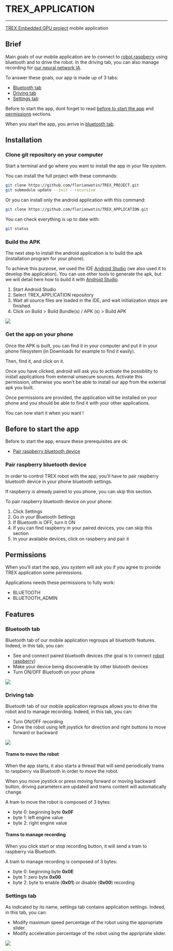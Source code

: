 # TREX_APPLICATION
---
[TREX Embedded GPU project](https://github.com/florianwotin/TREX_PROJECT) mobile application

## Brief
Main goals of our mobile application are to connect to [robot raspberry](https://github.com/florianwotin/TREX_RASPBERRY) using bluetooth and to drive the robot. In the driving tab, you can also manage recording for [our neural network IA](https://github.com/florianwotin/TREX_IA.git).

To answer these goals, our app is made up of 3 tabs:
- [Bluetooth tab](#Bluetooth-tab)
- [Driving tab](#Driving-tab)
- [Settings tab](#Settings-tab)

Before to start the app, dont forget to read [before to start the app](#Before-to-start-the-app) and [permissions](#Permissions) sections.

When you start the app, you arrive in [bluetooth tab](#Bluetooth-tab).

## Installation
### Clone git repository on your computer

Start a terminal and go where you want to install the app in your file system.

You can install the full project with these commands:

```bash
git clone https://github.com/florianwotin/TREX_PROJECT.git
git submodule update --init --recursive
```

Or you can install only the android application with this command:

```bash
git clone https://github.com/florianwotin/TREX_APPLICATION.git
```

You can check everything is up to date with:

```bash
git status
```

### Build the APK

The next step to install the android application is to build the apk (installation program for your phone).

To achieve this purpose, we used the IDE [Android Studio](https://developer.android.com/studio) (we also used it to develop the application). You can use other tools to generate the apk, but we will detail here how to build it with [Android Studio](https://developer.android.com/studio).

1. Start Android Studio
2. Select TREX_APPLICATION repository
3. Wait all source files are loaded in the IDE, and wait initialization steps are finished.
4. Click on Build > Build Bundle(s) / APK (s) > Build APK

![](doc/images/ScreenshotBuildApk.png)

### Get the app on your phone

Once the APK is built, you can find it in your computer and put it in your phone filesystem (in Downloads for example to find it easily).

Then, find it, and click on it.

Once you have clicked, android will ask you to activate the possibility to install applications from external unsecure sources. Activate this permission, otherwise you won't be able to install our app from the external apk you built.

Once permissions are provided, the application will be installed on your phone and you should be able to find it with your other applications.

You can now start it when you want !

## Before to start the app

Before to start the app, ensure these prerequisites are ok:

- [Pair raspberry bluetooth device](#Pair-raspberry-bluetooth-device)

### Pair raspberry bluetooth device

In order to control TREX robot with the app, you'll have to pair raspberry bluetooth device in your phone bluetooth settings.

If raspberry is already paired to you phone, you can skip this section.

To pair raspberry bluetooth device on your phone:

1. Click Settings
2. Go in your Bluetooth Settings
3. If Bluetooth is OFF, turn it ON
4. If you can find raspberry in your paired devices, you can skip this section
5. In your available devices, click on raspberry and pair it

## Permissions

When you'll start the app, you system will ask you if you agree to provide TREX application some permissions.

Applications needs these permissions to fully work:

- BLUETOOTH
- BLUETOOTH_ADMIN

## Features
### Bluetooth tab
Bluetooth tab of our mobile application regroups all bluetooth features.
Indeed, in this tab, you can:
- See and connect paired bluetooth devices (the goal is to connect [robot raspberry](https://github.com/florianwotin/TREX_RASPBERRY))
- Make your device being discoverable by other blutooth devices
- Turn ON/OFF Bluetooth on your phone

![](doc/images/ScreenshotBluetooth.jpg)

### Driving tab
Bluetooth tab of our mobile application regroups allows you to drive the robot and to manage recording.
Indeed, in this tab, you can:

- Turn ON/OFF recording
- Drive the robot using left joystick for direction and right buttons to move forward or backward

![](doc/images/ScreenshotDriving.jpg)

#### Trams to move the robot

When the app starts, it also starts a thread that will send periodically trams to raspberry via Bluetooth in order to move the robot.

When you move joystick or press moving forward or moving backward button, driving parameters are updated and trams content will automatically change.

A tram to move the robot is composed of 3 bytes:

- byte 0: beginning byte **0x0F**
- byte 1: left engine value
- byte 2: right engine value

#### Trams to manage recording

When you click start or stop recording button, it will send a tram to raspberry via Bluetooth.

A tram to manage recording is composed of 3 bytes:

- byte 0: beginning byte **0x0E**
- byte 1: zero byte **0x00**
- byte 2: byte to enable (**0x01**) or disable (**0x00**) recording

### Settings tab
As indicated by its name, settings tab contains application settings.
Indeed, in this tab, you can:

- Modify maximum speed percentage of the robot using the appropriate slider.
- Modify acceleration percentage of the robot using the appripriate slider.

![](doc/images/ScreenshotSettings.jpg)